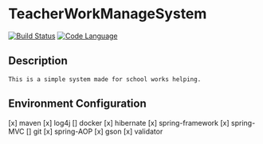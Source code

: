 # TeacherWorkManageSystem
[![Build Status](https://travis-ci.org/Icear/TeacherWorkManageSystem.svg?branch=master)](https://travis-ci.org/Icear/TeacherWorkManageSystem) [![Code Language](https://img.shields.io/badge/Java-1.8-brightgreen.svg)](https://github.com/Icear/TeacherWorkManageSystem)
## Description
    This is a simple system made for school works helping.

## Environment Configuration
[x] maven
[x] log4j
[] docker
[x] hibernate
[x] spring-framework
[x] spring-MVC
[] git
[x] spring-AOP
[x] gson
[x] validator
